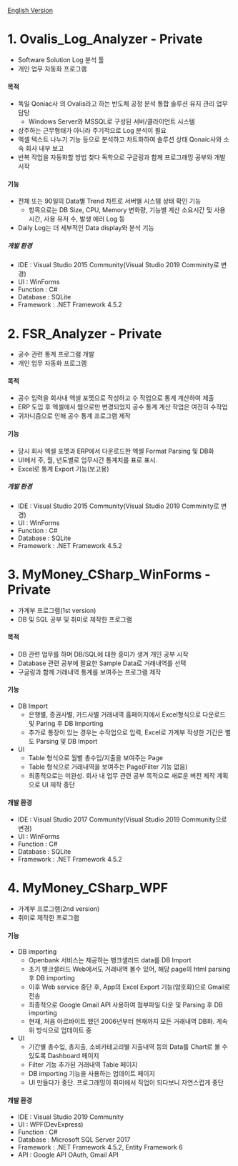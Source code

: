 [English Version](README_ENG.md)

# 1. Ovalis_Log_Analyzer - Private

- Software Solution Log 분석 툴
- 개인 업무 자동화 프로그램

#### 목적

- 독일 Qoniac사 의 Ovalis라고 하는 반도체 공정 분석 통합 솔루션 유지 관리 업무 담당
  - Windows Server와 MSSQL로 구성된 서버/클라이언트 시스템  
- 상주하는 근무형태가 아니라 주기적으로 Log 분석이 필요
- 엑셀 텍스트 나누기 기능 등으로 분석하고 차트화하여 솔루션 상태 Qonaic사와 소속 회사 내부 보고
- 반복 작업을 자동화할 방법 찾다 독학으로 구글링과 함께 프로그래밍 공부와 개발 시작

#### 기능

- 전체 또는 90일의 Data별 Trend 차트로 서버별 시스템 상태 확인 기능
  - 항목으로는 DB Size, CPU, Memory 변화량, 기능별 계산 소요시간 및 사용 시간, 사용 유저 수, 발생 에러 Log 등
- Daily Log는 더 세부적인 Data display와 분석 기능

##### 개발 환경

- IDE : Visual Studio 2015 Community(Visual Studio 2019 Comminity로 변경)
- UI : WinForms
- Function : C#
- Database : SQLite
- Framework : .NET Framework 4.5.2

# 2. FSR_Analyzer - Private

- 공수 관련 통계 프로그램 개발
- 개인 업무 자동화 프로그램

#### 목적

- 공수 입력을 회사내 엑셀 포멧으로 작성하고 수 작업으로 통계 계산하여 제출
- ERP 도입 후 엑셀에서 웹으로만 변경되었지 공수 통계 계산 작업은 여전히 수작업
- 귀차니즘으로 인해 공수 통계 프로그램 제작

#### 기능

- 당시 회사 엑셀 포멧과 ERP에서 다운로드한 엑셀 Format Parsing 및 DB화
- UI에서 주, 월, 년도별로 업무시간 통계치를 표로 표시.
- Excel로 통계 Export 기능(보고용)

##### 개발 환경

- IDE : Visual Studio 2015 Community(Visual Studio 2019 Comminity로 변경)
- UI : WinForms
- Function : C#
- Database : SQLite
- Framework : .NET Framework 4.5.2

# 3. MyMoney_CSharp_WinForms - Private

- 가계부 프로그램(1st version)
- DB 및 SQL 공부 및 취미로 제작한 프로그램

#### 목적

- DB 관련 업무를 하며 DB/SQL에 대한 흥미가 생겨 개인 공부 시작
- Database 관련 공부에 필요한 Sample Data로 거래내역를 선택
- 구글링과 함께 거래내역 통계를 보여주는 프로그램 제작

#### 기능

- DB Import
  - 은행별, 증권사별, 카드사별 거래내역 홈페이지에서 Excel형식으로 다운로드 및 Paring 후 DB Importing
  - 추가로 통장이 있는 경우는 수작업으로 입력, Excel로 가계부 작성한 기간은 별도 Parsing 및 DB Import
- UI
  - Table 형식으로 월별 총수입/지출을 보여주는 Page
  - Table 형식으로 거래내역을 보여주는 Page(Filter 기능 없음)
  - 최종적으로는 미완성. 회사 내 업무 관련 공부 목적으로 새로운 버전 제작 계획으로 UI 제작 중단

#### 개발 환경

- IDE : Visual Studio 2017 Community(Visual Studio 2019 Community으로 변경)
- UI : WinForms
- Function : C#
- Database : SQLite
- Framework : .NET Framework 4.5.2

# 4. MyMoney_CSharp_WPF

- 가계부 프로그램(2nd version)
- 취미로 제작한 프로그램

#### 기능

- DB importing
  - Openbank 서비스는 제공하는 뱅크샐러드 data를 DB Import
  - 초기 뱅크샐러드 Web에서도 거래내역 볼수 있어, 해당 page의 html parsing 후 DB importing
  - 이후 Web service 중단 후, App의 Excel Export 기능(암호화)으로 Gmail로 전송
  - 최종적으로 Google Gmail API 사용하여 첨부파일 다운 및 Parsing 후 DB importing
  - 현재, 처음 아르바이트 했던 2006년부터 현재까지 모든 거래내역 DB화. 계속 위 방식으로 업데이트 중
- UI
  - 기간별 총수입, 총지출, 소비카테고리별 지출내역 등의 Data를 Chart로 볼 수 있도록 Dashboard 페이지
  - Filter 기능 추가된 거래내역 Table 페이지
  - DB importing 기능을 사용하는 업데이트 페이지
  - UI 만들다가 중단. 프로그래밍이 취미에서 직업이 되다보니 자연스럽게 중단

#### 개발 환경

- IDE : Visual Studio 2019 Community
- UI : WPF(DevExpress)
- Function : C#
- Database : Microsoft SQL Server 2017
- Framework : .NET Framework 4.5.2, Entity Framework 6
- API : Google API OAuth, Gmail API

